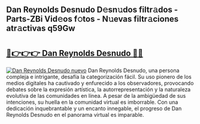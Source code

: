 ## Dan Reynolds Desnudo D𝚎sn𝚞dos filtr𝚊dos - Parts-ZBi Vid𝚎os f𝚘tos - N𝚞evas filtr𝚊ciones atr𝚊ctivas q59Gw

# <h2><a href="http://mb02f1.tromn.icu/?c=Dan+Reynolds+Desnudo">🔗👉👉👉 Dan Reynolds Desnudo 🔗🔗</a></h2>

[![Dan Reynolds Desnudo nuevo](https://i.imgur.com/pEAQMta.gif)](http://mb02f1.tromn.icu/?c=Dan+Reynolds+Desnudo)
Dan Reynolds Desnudo, una persona compleja e intrigante, desafía la categorización fácil. Su uso pionero de los medios digitales ha cautivado y enfurecido a los observadores, provocando debates sobre la expresión artística, la autorrepresentación y la naturaleza evolutiva de las comunidades en línea. A pesar de la ambigüedad de sus intenciones, su huella en la comunidad virtual es imborrable. Con una dedicación inquebrantable y un encanto innegable, el progreso de Dan Reynolds Desnudo en el panorama virtual es imparable.
